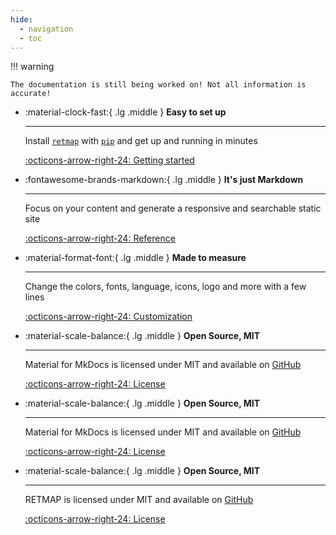 ```yaml
---
hide:
  - navigation
  - toc
---
```


!!! warning
    
    The documentation is still being worked on! Not all information is accurate!


<div class="grid cards" markdown>

-   :material-clock-fast:{ .lg .middle } __Easy to set up__

    ---

    Install [`retmap`](#) with [`pip`](#) and get up
    and running in minutes

    [:octicons-arrow-right-24: Getting started](installation.md)


-   :fontawesome-brands-markdown:{ .lg .middle } __It's just Markdown__

    ---

    Focus on your content and generate a responsive and searchable static site

    [:octicons-arrow-right-24: Reference](#)


-   :material-format-font:{ .lg .middle } __Made to measure__

    ---

    Change the colors, fonts, language, icons, logo and more with a few lines

    [:octicons-arrow-right-24: Customization](#)


-   :material-scale-balance:{ .lg .middle } __Open Source, MIT__

    ---

    Material for MkDocs is licensed under MIT and available on [GitHub](#)

    [:octicons-arrow-right-24: License](#)


-   :material-scale-balance:{ .lg .middle } __Open Source, MIT__

    ---

    Material for MkDocs is licensed under MIT and available on [GitHub](#)

    [:octicons-arrow-right-24: License](#)


-   :material-scale-balance:{ .lg .middle } __Open Source, MIT__

    ---

    RETMAP is licensed under MIT and available on [GitHub](https://github.com/stflavian/RETMAP/)

    [:octicons-arrow-right-24: License](license.md)


</div>
